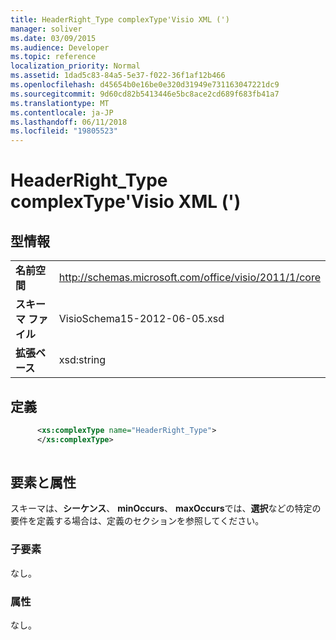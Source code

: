 ```yaml
---
title: HeaderRight_Type complexType'Visio XML (')
manager: soliver
ms.date: 03/09/2015
ms.audience: Developer
ms.topic: reference
localization_priority: Normal
ms.assetid: 1dad5c83-84a5-5e37-f022-36f1af12b466
ms.openlocfilehash: d45654b0e16be0e320d31949e731163047221dc9
ms.sourcegitcommit: 9d60cd82b5413446e5bc8ace2cd689f683fb41a7
ms.translationtype: MT
ms.contentlocale: ja-JP
ms.lasthandoff: 06/11/2018
ms.locfileid: "19805523"
---
```

# <a name="headerrighttype-complextype-visio-xml"></a>HeaderRight_Type complexType'Visio XML (')

## <a name="type-information"></a>型情報

|||
|:-----|:-----|
|**名前空間** <br/> |http://schemas.microsoft.com/office/visio/2011/1/core  <br/> |
|**スキーマ ファイル** <br/> |VisioSchema15-2012-06-05.xsd  <br/> |
|**拡張ベース** <br/> |xsd:string  <br/> |
   
## <a name="definition"></a>定義

```XML
      <xs:complexType name="HeaderRight_Type">
      </xs:complexType>
      
```

## <a name="elements-and-attributes"></a>要素と属性

スキーマは、**シーケンス**、 **minOccurs**、 **maxOccurs**では、**選択**などの特定の要件を定義する場合は、定義のセクションを参照してください。 
  
### <a name="child-elements"></a>子要素

なし。
  
### <a name="attributes"></a>属性

なし。
  

